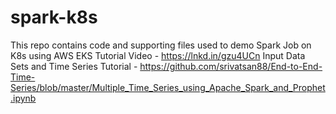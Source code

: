 # spark-k8s
This repo contains code and supporting files used to demo Spark Job on K8s using AWS EKS
Tutorial Video - https://lnkd.in/gzu4UCn
Input Data Sets and Time Series Tutorial - https://github.com/srivatsan88/End-to-End-Time-Series/blob/master/Multiple_Time_Series_using_Apache_Spark_and_Prophet.ipynb 
